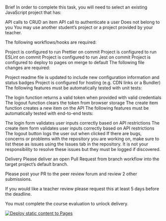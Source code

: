 Brief
In order to complete this task, you will need to select an existing JavaScript project that has:

API calls to CRUD an item
API call to authenticate a user
Does not belong to you
You may use another student’s project or a project provided by your teacher.

The following workflows/hooks are required:

Project is configured to run Prettier on commit
Project is configured to run ESLint on commit
Project is configured to run Jest on commit
Project is configured to deploy to pages on merge to default
The following file changes are required:

Project readme file is updated to include new configuration information and status badges
Project is configured for hosting (e.g. CDN links or a Bundler)
The following features must be automatically tested with unit tests:

The login function returns a valid token when provided with valid credentials
The logout function clears the token from browser storage
The create item function creates a new item on the API
The following features must be automatically tested with end-to-end tests:

The login form validates user inputs correctly based on API restrictions
The create item form validates user inputs correctly based on API restrictions
The logout button logs the user out when clicked
If there are bugs, concerns or problems with the repository you are working on, make sure to list these as issues using the Issues tab in the repository. It is not your responsibility to resolve these issues but they must be logged if discovered.

Delivery
Please deliver an open Pull Request from branch workflow into the target project’s default branch.

Please post your PR to the peer review forum and review 2 other submissions.

If you would like a teacher review please request this at least 5 days before the deadline.

You must complete the course evaluation to unlock delivery.

[![Deploy static content to Pages](https://github.com/kardokiyani/workflow-ca-social-media/actions/workflows/test.static.yml/badge.svg)](https://github.com/kardokiyani/workflow-ca-social-media/actions/workflows/test.static.yml)